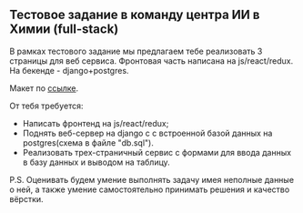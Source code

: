 ## Тестовое задание в команду центра ИИ в Химии (full-stack)

В рамках тестового задание мы предлагаем тебе реализовать 3 страницы для веб сервиса.
Фронтовая часть написана на js/react/redux. На бекенде - django+postgres.

Макет по [ссылке](https://www.figma.com/file/KDrMrEBVj2zSeg5pW7XdoI/html.to.design-(Community)?type=design&node-id=0%3A1&mode=design&t=9VXBqPidErCedJHn-1).


От тебя требyется:
- Написать фронтенд на js/react/redux;
- Поднять веб-сервер на django c с встроенной базой данных на postgres(схема в файле "db.sql").
- Реализовать трех-страничный сервис с формами для ввода данных в базу данных и выводом на таблицу.

P.S. Оценивать будем умение выполнять задачу имея неполные данные о ней, а также умение самостоятельно принимать решения и качество вёрстки.

